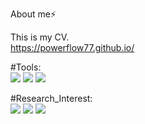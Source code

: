 About me⚡

This is my CV.  
https://powerflow77.github.io/  


#Tools:   
![](https://img.shields.io/badge/-python-purple)
![](https://img.shields.io/badge/-pytorch-orange)
![](https://img.shields.io/badge/-matlab-blue)


#Research_Interest:  
![](https://img.shields.io/badge/-power_system-yellow)
![](https://img.shields.io/badge/-DNN-red)
![](https://img.shields.io/badge/-Reinforcement_Learning-green)





<!--
**powerflow77/powerflow77** is a ✨ _special_ ✨ repository because its `README.md` (this file) appears on your GitHub profile.

Here are some ideas to get you started:

- 🔭 I’m currently working on ...
- 🌱 I’m currently learning ...
- 👯 I’m looking to collaborate on ...
- 🤔 I’m looking for help with ...
- 💬 Ask me about ...
- 📫 How to reach me: ...
- 😄 Pronouns: ...
- ⚡ Fun fact: ...
-->
